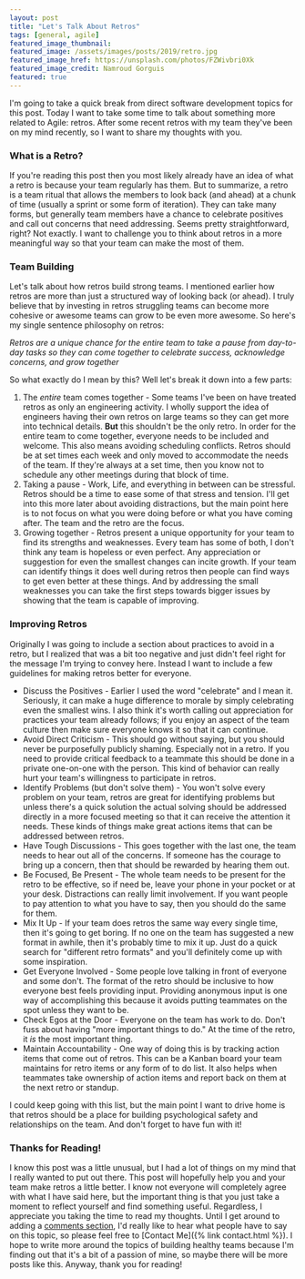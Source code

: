 ```yaml
---
layout: post
title: "Let's Talk About Retros"
tags: [general, agile]
featured_image_thumbnail:
featured_image: /assets/images/posts/2019/retro.jpg
featured_image_href: https://unsplash.com/photos/FZWivbri0Xk
featured_image_credit: Namroud Gorguis
featured: true
---
```


I'm going to take a quick break from direct software development topics for this post. Today I want to take some time to talk about something more related to Agile: retros. After some recent retros with my team they've been on my mind recently, so I want to share my thoughts with you.

### What is a Retro?

If you're reading this post then you most likely already have an idea of what a retro is because your team regularly has them. But to summarize, a retro is a team ritual that allows the members to look back (and ahead) at a chunk of time (usually a sprint or some form of iteration). They can take many forms, but generally team members have a chance to celebrate positives and call out concerns that need addressing. Seems pretty straightforward, right? Not exactly. I want to challenge you to think about retros in a more meaningful way so that your team can make the most of them.

### Team Building

Let's talk about how retros build strong teams. I mentioned earlier how retros are more than just a structured way of looking back (or ahead). I truly believe that by investing in retros struggling teams can become more cohesive or awesome teams can grow to be even more awesome. So here's my single sentence philosophy on retros:

*Retros are a unique chance for the entire team to take a pause from day-to-day tasks so they can come together to celebrate success, acknowledge concerns, and grow together*

So what exactly do I mean by this? Well let's break it down into a few parts:
1. The _entire_ team comes together - Some teams I've been on have treated retros as only an engineering activity. I wholly support the idea of engineers having their own retros on large teams so they can get more into technical details. **But** this shouldn't be the only retro. 
In order for the entire team to come together, everyone needs to be included and welcome. This also means avoiding scheduling conflicts. Retros should be at set times each week and only moved to accommodate the needs of the team. If they're always at a set time, then you know not to schedule any other meetings during that block of time. 
1. Taking a pause - Work, Life, and everything in between can be stressful. Retros should be a time to ease some of that stress and tension. I'll get into this more later about avoiding distractions, but the main point here is to not focus on what you were doing before or what you have coming after. The team and the retro are the focus.
1. Growing together - Retros present a unique opportunity for your team to find its strengths and weaknesses. Every team has some of both, I don't think any team is hopeless or even perfect. Any appreciation or suggestion for even the smallest changes can incite growth. If your team can identify things it does well during retros then people can find ways to get even better at these things. And by addressing the small weaknesses you can take the first steps towards bigger issues by showing that the team is capable of improving. 

### Improving Retros

Originally I was going to include a section about practices to avoid in a retro, but I realized that was a bit too negative and just didn't feel right for the message I'm trying to convey here. Instead I want to include a few guidelines for making retros better for everyone.

* Discuss the Positives - Earlier I used the word "celebrate" and I mean it. Seriously, it can make a huge difference to morale by simply celebrating even the smallest wins. I also think it's worth calling out appreciation for practices your team already follows; if you enjoy an aspect of the team culture then make sure everyone knows it so that it can continue. 
* Avoid Direct Criticism - This should go without saying, but you should never be purposefully publicly shaming. Especially not in a retro. If you need to provide critical feedback to a teammate this should be done in a private one-on-one with the person. This kind of behavior can really hurt your team's willingness to participate in retros. 
* Identify Problems (but don't solve them) - You won't solve every problem on your team, retros are great for identifying problems but unless there's a quick solution the actual solving should be addressed directly in a more focused meeting so that it can receive the attention it needs. These kinds of things make great actions items that can be addressed between retros. 
* Have Tough Discussions - This goes together with the last one, the team needs to hear out all of the concerns. If someone has the courage to bring up a concern, then that should be rewarded by hearing them out.
* Be Focused, Be Present - The whole team needs to be present for the retro to be effective, so if need be, leave your phone in your pocket or at your desk. Distractions can really limit involvement. If you want people to pay attention to what you have to say, then you should do the same for them.
* Mix It Up - If your team does retros the same way every single time, then it's going to get boring. If no one on the team has suggested a new format in awhile, then it's probably time to mix it up. Just do a quick search for "different retro formats" and you'll definitely come up with some inspiration. 
* Get Everyone Involved - Some people love talking in front of everyone and some don't. The format of the retro should be inclusive to how everyone best feels providing input. Providing anonymous input is one way of accomplishing this because it avoids putting teammates on the spot unless they want to be. 
* Check Egos at the Door - Everyone on the team has work to do. Don't fuss about having "more important things to do." At the time of the retro, it _is_ the most important thing. 
* Maintain Accountability - One way of doing this is by tracking action items that come out of retros. This can be a Kanban board your team maintains for retro items or any form of to do list. It also helps when teammates take ownership of action items and report back on them at the next retro or standup. 

I could keep going with this list, but the main point I want to drive home is that retros should be a place for building psychological safety and relationships on the team. And don't forget to have fun with it!

### Thanks for Reading!

I know this post was a little unusual, but I had a lot of things on my mind that I really wanted to put out there. This post will hopefully help you and your team make retros a little better. I know not everyone will completely agree with what I have said here, but the important thing is that you just take a moment to reflect yourself and find something useful. Regardless, I appreciate you taking the time to read my thoughts. Until I get around to adding a [comments section](https://github.com/lumberjackdev/website/issues/1), I'd really like to hear what people have to say on this topic, so please feel free to [Contact Me]({% link contact.html %}). I hope to write more around the topics of building healthy teams because I'm finding out that it's a bit of a passion of mine, so maybe there will be more posts like this. Anyway, thank you for reading!
